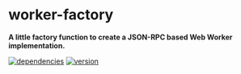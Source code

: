 # worker-factory

**A little factory function to create a JSON-RPC based Web Worker implementation.**

[![dependencies](https://img.shields.io/david/chrisguttandin/worker-factory.svg?style=flat-square)](https://www.npmjs.com/package/worker-factory)
[![version](https://img.shields.io/npm/v/worker-factory.svg?style=flat-square)](https://www.npmjs.com/package/worker-factory)
